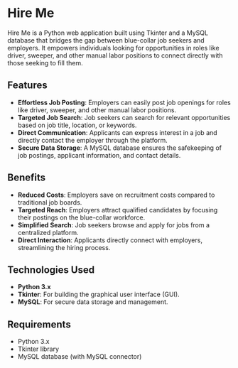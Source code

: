 # Hire Me

Hire Me is a Python web application built using Tkinter and a MySQL database that bridges the gap between blue-collar job seekers and employers. It empowers individuals looking for opportunities in roles like driver, sweeper, and other manual labor positions to connect directly with those seeking to fill them.

## Features

- **Effortless Job Posting**: Employers can easily post job openings for roles like driver, sweeper, and other manual labor positions.
- **Targeted Job Search**: Job seekers can search for relevant opportunities based on job title, location, or keywords.
- **Direct Communication**: Applicants can express interest in a job and directly contact the employer through the platform.
- **Secure Data Storage**: A MySQL database ensures the safekeeping of job postings, applicant information, and contact details.

## Benefits

- **Reduced Costs**: Employers save on recruitment costs compared to traditional job boards.
- **Targeted Reach**: Employers attract qualified candidates by focusing their postings on the blue-collar workforce.
- **Simplified Search**: Job seekers browse and apply for jobs from a centralized platform.
- **Direct Interaction**: Applicants directly connect with employers, streamlining the hiring process.

## Technologies Used

- **Python 3.x**
- **Tkinter**: For building the graphical user interface (GUI).
- **MySQL**: For secure data storage and management.

## Requirements

- Python 3.x
- Tkinter library
- MySQL database (with MySQL connector)


